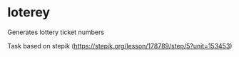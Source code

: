 # loterey
Generates lottery ticket numbers

Task based on stepik (https://stepik.org/lesson/178789/step/5?unit=153453)
